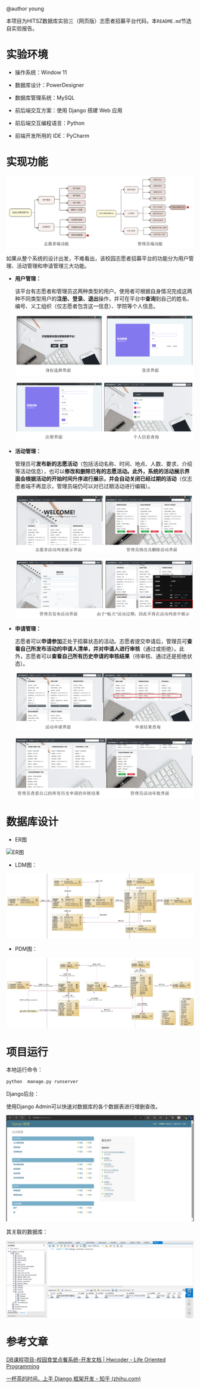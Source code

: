 @author young

本项目为HITSZ数据库实验三（网页版）志愿者招募平台代码，本`README.md`节选自实验报告。

# 实验环境 

- 操作系统：Window 11 

- 数据库设计：PowerDesigner 
- 数据库管理系统：MySQL 
- 前后端交互方案：使用 Django 搭建 Web 应用 
- 前后端交互编程语言：Python 
- 前端开发所用的 IDE：PyCharm

# 实现功能

![image-20231112222215003](./readme.assets/image-20231112222215003.png)

如果从整个系统的设计出发，不难看出，该校园志愿者招募平台的功能分为用户管理、活动管理和申请管理三大功能。

- **用户管理：** 

  该平台有志愿者和管理员这两种类型的用户。使用者可根据自身情况完成这两 种不同类型用户的**注册、登录、退出**操作，并可在平台中**查询**到自己的姓名、编号、义工组织（仅志愿者包含这一信息）、学院等个人信息。

  ![image-20231112222626792](./readme.assets/image-20231112222626792.png)

  ![image-20231112222617333](./readme.assets/image-20231112222617333.png)

- **活动管理：**

  管理员可**发布新的志愿活动**（包括活动名称、时间、地点、人数、要求、介绍等活动信息），也可以**修改和删除已有的志愿活动。**此外，系统的活动展示界面会根据活动的开始时间升序进行展示，并会**自动关闭已经过期的活动**（仅志愿者端不再显示，管理员端仍可以对已过期活动进行编辑）。

  ![image-20231112222710777](./readme.assets/image-20231112222710777.png)

  ![image-20231112222749976](./readme.assets/image-20231112222749976.png)

- **申请管理：**

  志愿者可以**申请参加**正处于招募状态的活动。志愿者提交申请后，管理员可**查看自己所发布活动的申请人清单，**并对申请人进行**审核**（通过或拒绝）。此外，志愿者可以**查看自己所有历史申请的审核结果**（待审核、通过还是拒绝状态）。

  ![image-20231112222814997](./readme.assets/image-20231112222814997.png)

  ![image-20231112222824323](./readme.assets/image-20231112222824323.png)

# 数据库设计

- ER图

![ER图](./readme.assets/ER%E5%9B%BE.png)

- LDM图：

![LDM](./readme.assets/LDM.png)

- PDM图：

![PDM](./readme.assets/PDM.png)



# 项目运行

本地运行命令：

```python
python  manage.py runserver 
```

Django后台：

使用Django Admin可以快速对数据库的各个数据表进行增删查改。

![image-20231019114158812](./README.assets/image-20231019114158812.png)

其关联的数据库：

![image-20231019114210057](./README.assets/image-20231019114210057.png)



# 参考文章

[DB课程项目-校园食堂点餐系统-开发文档 | Hwcoder - Life Oriented Programming](https://hwcoder.top/DB-Project)

[一杯茶的时间，上手 Django 框架开发 - 知乎 (zhihu.com)](https://zhuanlan.zhihu.com/p/98788776)